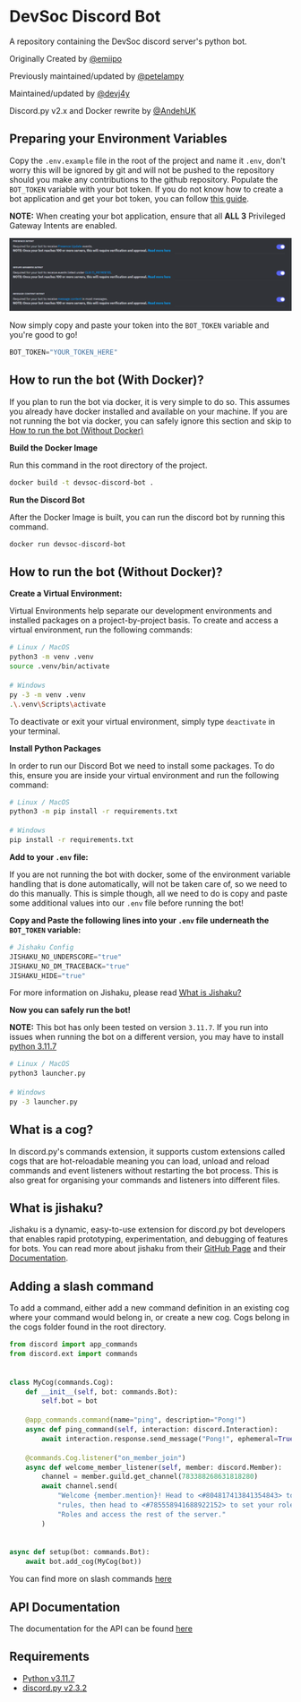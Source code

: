 # DevSoc Discord Bot

A repository containing the DevSoc discord server's python bot.

Originally Created by [@emiipo](https://github.com/emiipo)

Previously maintained/updated by [@petelampy](https://github.com/petelampy)

Maintained/updated by [@devj4y](https://github.com/devj4y)

Discord.py v2.x and Docker rewrite by [@AndehUK](https://github.com/AndehUK)

## Preparing your Environment Variables

Copy the `.env.example` file in the root of the project and name it `.env`, don't worry this will be ignored by git and will not be pushed to the repository should you make any contributions to the github repository. Populate the `BOT_TOKEN` variable with your bot token. If you do not know how to create a bot application and get your bot token, you can follow [this guide](https://discordjs.guide/preparations/setting-up-a-bot-application.html#creating-your-bot).

**NOTE:** When creating your bot application, ensure that all **ALL 3** Privileged Gateway Intents are enabled.

![Discord Developer Portal showing all Privileged Gateway Intents enabled](docs/intents.png)

Now simply copy and paste your token into the `BOT_TOKEN` variable and you're good to go!

```py
BOT_TOKEN="YOUR_TOKEN_HERE"
```

## How to run the bot (With Docker)?

If you plan to run the bot via docker, it is very simple to do so. This assumes you already have docker installed and available on your machine. If you are not running the bot via docker, you can safely ignore this section and skip to [How to run the bot (Without Docker)](#how-to-run-the-bot-without-docker)

**Build the Docker Image**

Run this command in the root directory of the project.

```sh
docker build -t devsoc-discord-bot .
```

**Run the Discord Bot**

After the Docker Image is built, you can run the discord bot by running this command.

```sh
docker run devsoc-discord-bot
```

## How to run the bot (Without Docker)?

**Create a Virtual Environment:**

Virtual Environments help separate our development environments and installed packages on a project-by-project basis. To create and access a virtual environment, run the following commands:

```sh
# Linux / MacOS
python3 -m venv .venv
source .venv/bin/activate

# Windows
py -3 -m venv .venv
.\.venv\Scripts\activate
```

To deactivate or exit your virtual environment, simply type `deactivate` in your terminal.

**Install Python Packages**

In order to run our Discord Bot we need to install some packages. To do this, ensure you are inside your virtual environment and run the following command:

```sh
# Linux / MacOS
python3 -m pip install -r requirements.txt

# Windows
pip install -r requirements.txt
```

**Add to your `.env` file:**

If you are not running the bot with docker, some of the environment variable handling that is done automatically, will not be taken care of, so we need to do this manually. This is simple though, all we need to do is copy and paste some additional values into our `.env` file before running the bot!

**Copy and Paste the following lines into your `.env` file underneath the `BOT_TOKEN` variable:**

```py
# Jishaku Config
JISHAKU_NO_UNDERSCORE="true"
JISHAKU_NO_DM_TRACEBACK="true"
JISHAKU_HIDE="true"
```

For more information on Jishaku, please read [What is Jishaku?](#what-is-jishaku)

**Now you can safely run the bot!**

**NOTE:** This bot has only been tested on version `3.11.7`. If you run into issues when running the bot on a different version, you may have to install [python 3.11.7](https://www.python.org/downloads/release/python-3117/)

```sh
# Linux / MacOS
python3 launcher.py

# Windows
py -3 launcher.py
```

## What is a cog?

In discord.py's commands extension, it supports custom extensions called cogs that are hot-reloadable meaning you can load, unload and reload commands and event listeners without restarting the bot process. This is also great for organising your commands and listeners into different files.

## What is jishaku?

Jishaku is a dynamic, easy-to-use extension for discord.py bot developers that enables rapid prototyping, experimentation, and debugging of features for bots. You can read more about jishaku from their [GitHub Page](https://github.com/Gorialis/jishaku) and their [Documentation](https://jishaku.readthedocs.io/en/latest/).

## Adding a slash command

To add a command, either add a new command definition in an existing cog where your command would belong in, or create a new cog. Cogs belong in the cogs folder found in the root directory.

```python
from discord import app_commands
from discord.ext import commands


class MyCog(commands.Cog):
    def __init__(self, bot: commands.Bot):
        self.bot = bot

    @app_commands.command(name="ping", description="Pong!")
    async def ping_command(self, interaction: discord.Interaction):
        await interaction.response.send_message("Pong!", ephemeral=True)

    @commands.Cog.listener("on_member_join")
    async def welcome_member_listener(self, member: discord.Member):
        channel = member.guild.get_channel(783388268631818280)
        await channel.send(
            "Welcome {member.mention}! Head to <#804817413841354843> to accept our server "
            "rules, then head to <#785558941688922152> to set your roles using Reaction "
            "Roles and access the rest of the server."
        )


async def setup(bot: commands.Bot):
    await bot.add_cog(MyCog(bot))
```

You can find more on slash commands [here](https://discordpy.readthedocs.io/en/stable/interactions/api.html#command)

## API Documentation

The documentation for the API can be found [here](https://discordpy.readthedocs.io/en/stable/index.html)

## Requirements

- [Python v3.11.7](https://www.python.org/downloads/release/python-3117/)
- [discord.py v2.3.2](https://github.com/Rapptz/discord.py)
